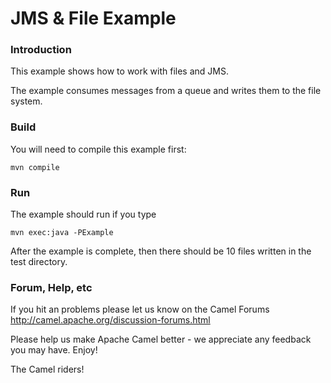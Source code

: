 # JMS & File Example

### Introduction
This example shows how to work with files and JMS.

The example consumes messages from a queue and writes them to the file
system.

### Build

You will need to compile this example first:

	mvn compile

### Run  

The example should run if you type

	mvn exec:java -PExample

After the example is complete, then there should be 10 files written
in the test directory.

### Forum, Help, etc

If you hit an problems please let us know on the Camel Forums
	<http://camel.apache.org/discussion-forums.html>

Please help us make Apache Camel better - we appreciate any feedback you may
have.  Enjoy!


The Camel riders!
